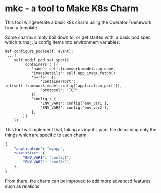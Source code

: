 # mkc - a tool to Make K8s Charm

This tool will generate a basic k8s charm using the Operator Framework, from a
template.

Some charms simply boil down to, or get started with, a basic pod spec which
turns juju config items into environment variables:

    def configure_pod(self, event):
    [...]
        self.model.pod.set_spec({
            'containers': [{
                'name': self.framework.model.app.name,
                'imageDetails': self.app_image.fetch()
                'ports': [{
                    'containerPort': int(self.framework.model.config['application_port']),
                    'protocol': 'TCP',
                }],
                'config': {
                    'ENV_VAR1': config['env_var1'],
                    'ENV_VAR2': config['env_var2'],
                },
            }]
        })

This tool will implement that, taking as input a yaml file describing only the
things which are specific to each charm.

```yaml
{
    "application": "myapp",
    "variables": {
        "ENV_VAR1": "config1",
        "ENV_VAR2": "config2",
    }
}
```

From there, the charm can be improved to add more advanced features such as
relations.
